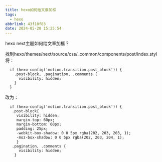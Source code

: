 ```yaml
---
title: hexo如何给文章加框
tags:
  - hexo
abbrlink: 43f10f83
date: 2024-05-28 15:25:54
---
```

hexo next主题如何给文章加框？
<!-- less -->
找到hexo/themes/next/source/css/_common/components/post/index.styl
将：
```
  if (hexo-config('motion.transition.post_block')) {
    .post-block, .pagination, .comments {
      visibility: hidden;
    }
  }
```
改为：
```
  if (hexo-config('motion.transition.post_block')) {
   .post-block{
     visibility: hidden;
     margin-top: 60px;
     margin-bottom: 60px;
     padding: 25px;
     -webkit-box-shadow: 0 0 5px rgba(202, 203, 203, 1);
     -moz-box-shadow: 0 0 5px rgba(202, 203, 204, 1);
     }
   .pagination, .comments {
      visibility: hidden;
    }
```
